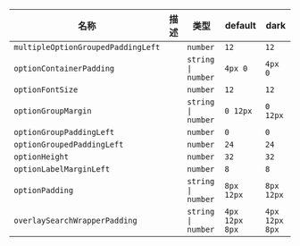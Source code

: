 | 名称 | 描述 | 类型 | default | dark |
|---|---|---|---|---|
| `multipleOptionGroupedPaddingLeft` |  | `number` | `12` | `12` |
| `optionContainerPadding` |  | `string \| number` | `4px 0` | `4px 0` |
| `optionFontSize` |  | `number` | `12` | `12` |
| `optionGroupMargin` |  | `string \| number` | `0 12px` | `0 12px` |
| `optionGroupPaddingLeft` |  | `number` | `0` | `0` |
| `optionGroupedPaddingLeft` |  | `number` | `24` | `24` |
| `optionHeight` |  | `number` | `32` | `32` |
| `optionLabelMarginLeft` |  | `number` | `8` | `8` |
| `optionPadding` |  | `string \| number` | `8px 12px` | `8px 12px` |
| `overlaySearchWrapperPadding` |  | `string \| number` | `4px 12px 8px` | `4px 12px 8px` |
